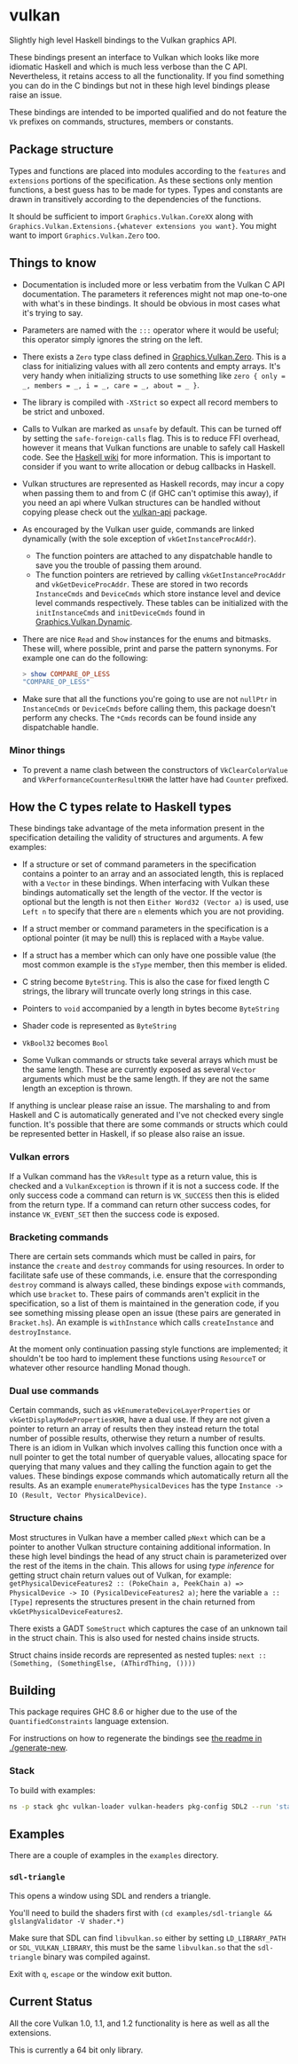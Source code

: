 # vulkan

Slightly high level Haskell bindings to the Vulkan graphics API.

These bindings present an interface to Vulkan which looks like more idiomatic
Haskell and which is much less verbose than the C API. Nevertheless, it retains
access to all the functionality. If you find something you can do in the C
bindings but not in these high level bindings please raise an issue.

These bindings are intended to be imported qualified and do not feature the
`Vk` prefixes on commands, structures, members or constants.

## Package structure

Types and functions are placed into modules according to the `features` and
`extensions` portions of the specification. As these sections only mention
functions, a best guess has to be made for types. Types and constants are drawn
in transitively according to the dependencies of the functions.

It should be sufficient to import `Graphics.Vulkan.CoreXX` along with
`Graphics.Vulkan.Extensions.{whatever extensions you want}`. You might want to
import `Graphics.Vulkan.Zero` too.

## Things to know

- Documentation is included more or less verbatim from the Vulkan C API
  documentation. The parameters it references might not map one-to-one with
  what's in these bindings. It should be obvious in most cases what it's trying
  to say.

- Parameters are named with the `:::` operator where it would be useful; this
  operator simply ignores the string on the left.

- There exists a `Zero` type class defined in
  [Graphics.Vulkan.Zero](src/Graphics/Vulkan/Zero.hs). This is a class for
  initializing values with all zero contents and empty arrays. It's very handy
  when initializing structs to use something like `zero { only = _, members =
  _, i = _, care = _, about = _ }`.

- The library is compiled with `-XStrict` so expect all record members to be
  strict and unboxed.

- Calls to Vulkan are marked as `unsafe` by default. This can be turned off by
  setting the `safe-foreign-calls` flag. This is to reduce FFI overhead,
  however it means that Vulkan functions are unable to safely call Haskell
  code. See the [Haskell
  wiki](https://wiki.haskell.org/Foreign_Function_Interface#Unsafe_calls) for
  more information. This is important to consider if you want to write
  allocation or debug callbacks in Haskell.

- Vulkan structures are represented as Haskell records, may incur a copy
  when passing them to and from C (if GHC can't optimise this away), if you
  need an api where Vulkan structures can be handled without copying please
  check out the [vulkan-api](https://github.com/achirkin/vulkan#readme)
  package.

- As encouraged by the Vulkan user guide, commands are linked dynamically (with
  the sole exception of `vkGetInstanceProcAddr`).
  - The function pointers are attached to any dispatchable handle to save you
    the trouble of passing them around.
  - The function pointers are
    retrieved by calling `vkGetInstanceProcAddr` and `vkGetDeviceProcAddr`. These
    are stored in two records `InstanceCmds` and `DeviceCmds` which store
    instance level and device level commands respectively. These tables can be
    initialized with the `initInstanceCmds` and `initDeviceCmds` found in
    [Graphics.Vulkan.Dynamic](src/Graphics/Vulkan/Dynamic.hs).

- There are nice `Read` and `Show` instances for the enums and bitmasks. These
  will, where possible, print and parse the pattern synonyms. For example one
  can do the following:

    ```haskell
    > show COMPARE_OP_LESS
    "COMPARE_OP_LESS"
    ```

- Make sure that all the functions you're going to use are not `nullPtr` in
  `InstanceCmds` or `DeviceCmds` before calling them, this package doesn't
  perform any checks. The `*Cmds` records can be found inside any dispatchable
  handle.

### Minor things

- To prevent a name clash between the constructors of
  `VkClearColorValue` and `VkPerformanceCounterResultKHR` the latter have had
  `Counter` prefixed.

## How the C types relate to Haskell types

These bindings take advantage of the meta information present in the
specification detailing the validity of structures and arguments. A few
examples:

- If a structure or set of command parameters in the specification contains a
  pointer to an array and an associated length, this is replaced with a
  `Vector` in these bindings. When interfacing with Vulkan these bindings
  automatically set the length of the vector. If the vector is optional but the
  length is not then `Either Word32 (Vector a)` is used, use `Left n` to
  specify that there are `n` elements which you are not providing.

- If a struct member or command parameters in the specification is a optional
  pointer (it may be null) this is replaced with a `Maybe` value.

- If a struct has a member which can only have one possible value (the most
  common example is the `sType` member, then this member is elided.

- C string become `ByteString`. This is also the case for fixed length C
  strings, the library will truncate overly long strings in this case.

- Pointers to `void` accompanied by a length in bytes become `ByteString`

- Shader code is represented as `ByteString`

- `VkBool32` becomes `Bool`

- Some Vulkan commands or structs take several arrays which must be the same
  length. These are currently exposed as several `Vector` arguments which must
  be the same length. If they are not the same length an exception is thrown.

If anything is unclear please raise an issue. The marshaling to and from
Haskell and C is automatically generated and I've not checked every single
function. It's possible that there are some commands or structs which could be
represented better in Haskell, if so please also raise an issue.

### Vulkan errors

If a Vulkan command has the `VkResult` type as a return value, this is checked
and a `VulkanException` is thrown if it is not a success code. If the only
success code a command can return is `VK_SUCCESS` then this is elided from the
return type. If a command can return other success codes, for instance
`VK_EVENT_SET` then the success code is exposed.

### Bracketing commands

There are certain sets commands which must be called in pairs, for instance the
`create` and `destroy` commands for using resources. In order to facilitate
safe use of these commands, i.e. ensure that the corresponding `destroy`
command is always called, these bindings expose `with` commands, which use
`bracket` to. These pairs of commands aren't explicit in the specification, so
a list of them is maintained in the generation code, if you see something
missing please open an issue (these pairs are generated in `Bracket.hs`). An
example is `withInstance` which calls `createInstance` and `destroyInstance`.

At the moment only continuation passing style functions are implemented; it
shouldn't be too hard to implement these functions using `ResourceT` or
whatever other resource handling Monad though.

### Dual use commands

Certain commands, such as `vkEnumerateDeviceLayerProperties` or
`vkGetDisplayModePropertiesKHR`, have a dual use. If they are not given a
pointer to return an array of results then they instead return the total number
of possible results, otherwise they return a number of results. There is an
idiom in Vulkan which involves calling this function once with a null pointer
to get the total number of queryable values, allocating space for querying that
many values and they calling the function again to get the values. These
bindings expose commands which automatically return all the results. As an
example `enumeratePhysicalDevices` has the type `Instance -> IO (Result, Vector
PhysicalDevice)`.

### Structure chains

Most structures in Vulkan have a member called `pNext` which can be a pointer
to another Vulkan structure containing additional information. In these high
level bindings the head of any struct chain is parameterized over the rest of
the items in the chain. This allows for using *type inference* for getting
struct chain return values out of Vulkan, for example:
`getPhysicalDeviceFeatures2 :: (PokeChain a, PeekChain a) => PhysicalDevice ->
IO (PysicalDeviceFeatures2 a)`; here the variable `a :: [Type]` represents the
structures present in the chain returned from `vkGetPhysicalDeviceFeatures2`.

There exists a GADT `SomeStruct` which captures the case of an unknown tail in
the struct chain. This is also used for nested chains inside structs.

Struct chains inside records are represented as nested tuples: `next ::
(Something, (SomethingElse, (AThirdThing, ())))`

## Building

This package requires GHC 8.6 or higher due to the use of the
`QuantifiedConstraints` language extension.

For instructions on how to regenerate the bindings see [the readme in
./generate-new](./generate-new/readme.md).

### Stack

To build with examples:

```bash
ns -p stack ghc vulkan-loader vulkan-headers pkg-config SDL2 --run 'stack --system-ghc build --flag vulkan:build-examples'
```

## Examples

There are a couple of examples in the `examples` directory.

### `sdl-triangle`

This opens a window using SDL and renders a triangle.

You'll need to build the shaders first with `(cd examples/sdl-triangle &&
glslangValidator -V shader.*)`

Make sure that SDL can find `libvulkan.so` either by setting `LD_LIBRARY_PATH`
or `SDL_VULKAN_LIBRARY`, this must be the same `libvulkan.so` that the
`sdl-triangle` binary was compiled against.

Exit with `q`, `escape` or the window exit button.

## Current Status

All the core Vulkan 1.0, 1.1, and 1.2 functionality is here as well as all the
extensions.

This is currently a 64 bit only library.
